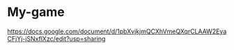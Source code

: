 # My-game
https://docs.google.com/document/d/1pbXvjkjmQCXhVmeQXqrCLAAW2EyaCFjYj-jSNxflXzc/edit?usp=sharing
